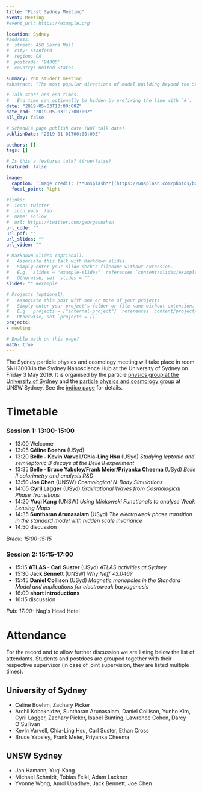 ```yaml
---
title: "First Sydney Meeting"
event: Meeting
#event_url: https://example.org

location: Sydney
#address:
#  street: 450 Serra Mall
#  city: Stanford
#  region: CA
#  postcode: '94305'
#  country: United States

summary: PhD student meeting
#abstract: "The most popular directions of model building beyond the Standard Model focus on new phenomena at short distances, corresponding to high-energy scales. As an alternative direction, we have developed a novel class of low-energy solutions to the neutrino mass and strong-CP problems at a new infrared gravitational scale, which is numerically coincident with the scale of dark energy. In my talk, I will mainly focus on the gravitational neutrino mass mechanism and will discuss some of the model's phenomenological implications. In particular, I will explain the weakening of the cosmological neutrino mass bounds, the possibility of dark energy decay, and the distinction between Majorana and Dirac neutrinos through astrophysical neutrino decays. This talk is based on arXiv:1602.03191, arXiv:1811.01991, and arXiv:1905.01264."

# Talk start and end times.
#   End time can optionally be hidden by prefixing the line with `#`.
date: "2019-05-03T13:00:00Z"
date_end: "2019-05-03T17:00:00Z"
all_day: false

# Schedule page publish date (NOT talk date).
publishDate: "2019-01-01T00:00:00Z"

authors: []
tags: []

# Is this a featured talk? (true/false)
featured: false

image:
  caption: 'Image credit: [**Unsplash**](https://unsplash.com/photos/bzdhc5b3Bxs)'
  focal_point: Right

#links:
#- icon: twitter
#  icon_pack: fab
#  name: Follow
#  url: https://twitter.com/georgecushen
url_code: ""
url_pdf: ""
url_slides: ""
url_video: ""

# Markdown Slides (optional).
#   Associate this talk with Markdown slides.
#   Simply enter your slide deck's filename without extension.
#   E.g. `slides = "example-slides"` references `content/slides/example-slides.md`.
#   Otherwise, set `slides = ""`.
slides: "" #example

# Projects (optional).
#   Associate this post with one or more of your projects.
#   Simply enter your project's folder or file name without extension.
#   E.g. `projects = ["internal-project"]` references `content/project/deep-learning/index.md`.
#   Otherwise, set `projects = []`.
projects:
- meeting

# Enable math on this page?
math: true
---
```


The Sydney particle physics and cosmology meeting will take place in room SNH3003 in the Sydney Nanoscience Hub at the University of Sydney on Friday 3 May 2019.
It is organised by the particle [physics group at the University of Sydney](http://www.physics.usyd.edu.au/hienergy/index.php/Main_Page) and the [particle physics and cosmology group](https://www.physics.unsw.edu.au/research/theoretical-physics/theoretical-physics) at UNSW Sydney. See the [indico page](https://indico.cern.ch/event/855265/) for details. 

# Timetable

### Session 1: 13:00-15:00
* 13:00 Welcome
* 13:05 **Céline Boehm** (USyd)
* 13:20 **Belle - Kevin Varvell/Chia-Ling Hsu** (USyd) *Studying leptonic and semileptonic B decays at the Belle II experiment* 
* 13:35 **Belle - Bruce Yabsley/Frank Meier/Priyanka Cheema** (USyd) *Belle II calorimetry and analysis R&D* 
* 13:50 **Joe Chen** (UNSW) *Cosmological N-Body Simulations* 
* 14:05 **Cyril Lagger** (USyd) *Gravitational Waves from Cosmological Phase Transitions* 
* 14:20 **Yuqi Kang** (UNSW) *Using Minkowski Functionals to analyse Weak Lensing Maps* 
* 14:35 **Suntharan Arunasalam** (USyd) *The electroweak phase transition in the standard model with hidden scale invariance* 
* 14:50 discussion

*Break: 15:00-15:15*

### Session 2: 15:15-17:00
* 15:15 **ATLAS - Carl Suster** (USyd) *ATLAS activities at Sydney* 
* 15:30 **Jack Bennett** (UNSW) *Why Neff  ≠3.046?* 
* 15:45 **Daniel Collison** (USyd) *Magnetic monopoles in the Standard Model and implications for electroweak baryogenesis* 
* 16:00 **short introductions**  
* 16:15 discussion

*Pub: 17:00-* Nag's Head Hotel


# Attendance
For the record and to allow further discussion we are listing below the list of attendants. Students and postdocs are grouped together with their respective supervisor (in case of joint supervision, they are listed multiple times).

## University of Sydney 
* Celine Boehm, Zachary Picker
* Archil Kobakhidze, Suntharan Arunasalam, Daniel Collison, Yunho Kim, Cyril Lagger, Zachary Picker, Isabel Bunting, Lawrence Cohen, Darcy O'Sullivan
* Kevin Varvell, Chia-Ling Hsu, Carl Suster, Ethan Cross
* Bruce Yabsley, Frank Meier, Priyanka Cheema

## UNSW Sydney
* Jan Hamann, Yuqi Kang
* Michael Schmidt, Tobias Felkl, Adam Lackner
* Yvonne Wong, Amol Upadhye, Jack Bennett, Joe Chen


